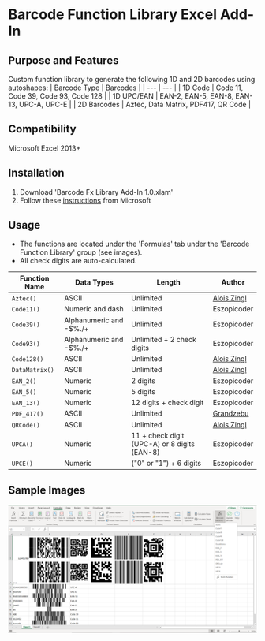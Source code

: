 # Barcode Function Library Excel Add-In
## Purpose and Features
Custom function library to generate the following 1D and 2D barcodes using autoshapes:
| Barcode Type | Barcodes |
| --- | --- |
| 1D Code | Code 11, Code 39, Code 93, Code 128 |
| 1D UPC/EAN | EAN-2, EAN-5, EAN-8, EAN-13, UPC-A, UPC-E |
| 2D Barcodes | Aztec, Data Matrix, PDF417, QR Code |
## Compatibility
Microsoft Excel 2013+
## Installation
1. Download 'Barcode Fx Library Add-In 1.0.xlam'
2. Follow these [instructions](https://support.office.com/en-us/article/add-or-remove-add-ins-in-excel-0af570c4-5cf3-4fa9-9b88-403625a0b460) from Microsoft
## Usage
- The functions are located under the 'Formulas' tab under the 'Barcode Function Library' group (see images).
- All check digits are auto-calculated.

| Function Name | Data Types | Length | Author |
| --- | --- | --- | --- |
| `Aztec()` | ASCII | Unlimited | [Alois Zingl](http://members.chello.at/~easyfilter/barcode.html) |
| `Code11()` | Numeric and dash | Unlimited | Eszopicoder |
| `Code39()` | Alphanumeric and -$%./+ | Unlimited | Eszopicoder |
| `Code93()` | Alphanumeric and -$%./+ | Unlimited + 2 check digits | Eszopicoder |
| `Code128()` | ASCII | Unlimited | [Alois Zingl](http://members.chello.at/~easyfilter/barcode.html) |
| `DataMatrix()` | ASCII | Unlimited | [Alois Zingl](http://members.chello.at/~easyfilter/barcode.html) |
| `EAN_2()` | Numeric | 2 digits | Eszopicoder |
| `EAN_5()` | Numeric | 5 digits | Eszopicoder |
| `EAN_13()` | Numeric | 12 digits + check digit | Eszopicoder |
| `PDF_417()` | ASCII | Unlimited | [Grandzebu](http://grandzebu.net/informatique/codbar-en/pdf417.htm) |
| `QRCode()` | ASCII | Unlimited | [Alois Zingl](http://members.chello.at/~easyfilter/barcode.html) |
| `UPCA()` | Numeric | 11 + check digit (UPC-A) or 8 digits (EAN-8) | Eszopicoder |
| `UPCE()` | Numeric | ("0" or "1") + 6 digits | Eszopicoder |
## Sample Images
<img src="Images/Barcode Sample.PNG">
